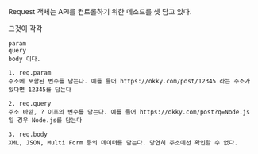 Request 객체는 API를 컨트롤하기 위한 메소드를 셋 담고 있다.

그것이 각각
```
param
query
body 이다.
```
```
1. req.param
주소에 포함된 변수를 담는다. 예를 들어 https://okky.com/post/12345 라는 주소가 있다면 12345를 담는다
```
```
2. req.query
주소 바깥, ? 이후의 변수를 담는다. 예를 들어 https://okky.com/post?q=Node.js 일 경우 Node.js를 담는다
```
```
3. req.body
XML, JSON, Multi Form 등의 데이터를 담는다. 당연히 주소에선 확인할 수 없다.
```
